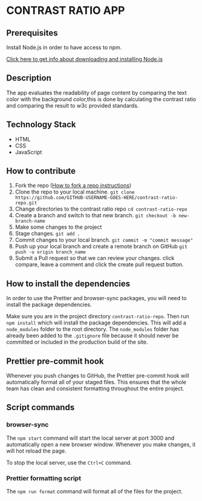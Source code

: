 # CONTRAST RATIO APP

## Prerequisites

Install Node.js in order to have access to npm.

[Click here to get info about downloading and installing Node.js](https://docs.npmjs.com/downloading-and-installing-node-js-and-npm)

## Description

The app evaluates the readability of page content by comparing the text color with the background color,this is done by calculating the contrast ratio and comparing the result to w3c provided standards.

## Technology Stack

- HTML
- CSS
- JavaScript

## How to contribute

1.  Fork the repo ([How to fork a repo instructions](https://docs.github.com/en/get-started/quickstart/fork-a-repo))
2.  Clone the repo to your local machine. `git clone https://github.com/GITHUB-USERNAME-GOES-HERE/contrast-ratio-repo.git`
3.  Change directories to the contrast ratio repo `cd contrast-ratio-repo`
4.  Create a branch and switch to that new branch. `git checkout -b new-branch-name`
5.  Make some changes to the project
6.  Stage changes. `git add .`
7.  Commit changes to your local branch. `git commit -m "commit message"`
8.  Push up your local branch and create a remote branch on GitHub `git push -u origin branch_name`
9.  Submit a Pull request so that we can review your changes. click compare, leave a comment and click the create pull request button.

## How to install the dependencies

In order to use the Prettier and browser-sync packages, you will need to install the package dependencies.

Make sure you are in the project directory `contrast-ratio-repo`.
Then run `npm install` which will install the package dependencies.
This will add a `node_modules` folder to the root directory.
The `node_modules` folder has already been added to the `.gitignore` file because it should never be committed or included in the production build of the site.

## Prettier pre-commit hook

Whenever you push changes to GitHub, the Prettier pre-commit hook will automatically format all of your staged files. This ensures that the whole team has clean and consistent formatting throughout the entire project.

## Script commands

### browser-sync

The `npm start` command will start the local server at port 3000 and automatically open a new browser window. Whenever you make changes, it will hot reload the page.

To stop the local server, use the `Ctrl+C` command.

### Prettier formatting script

The `npm run format` command will format all of the files for the project.
